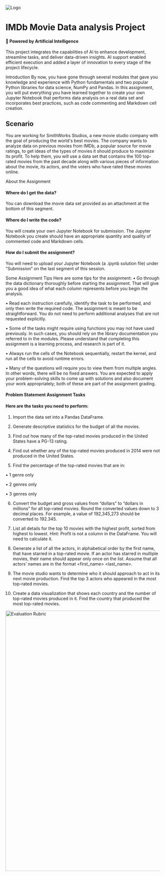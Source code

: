 
![Logo](https://miro.medium.com/v2/resize:fit:4800/format:webp/1*XmyFdnMgLVp19B0xcWEucQ.jpeg)


# IMDb Movie Data analysis Project

#### 🧠 Powered by Artificial Intelligence 
This project integrates the capabilities of AI to enhance development, streamline tasks, and deliver data-driven insights. AI support enabled efficient execution and added a layer of innovation to every stage of the project lifecycle. 

Introduction
By now, you have gone through several modules that gave you knowledge and experience with Python fundamentals and two popular Python libraries for data science, NumPy and Pandas. In this assignment, you will put everything you have learned together to create your own Jupyter Notebook that performs data analysis on a real data set and incorporates best practices, such as code commenting and Markdown cell creation.



## Scenario
You are working for SmithWorks Studios, a new movie studio company with the goal of producing the world's best movies. The company wants to analyze data on previous movies from IMDb, a popular source for movie ratings, to get ideas of the types of movies it should produce to maximize its profit. To help them, you will use a data set that contains the 100 top-rated movies from the past decade along with various pieces of information about the movie, its actors, and the voters who have rated these movies online.
 
About the Assignment

#### Where do I get the data?
You can download the movie data set provided as an attachment at the bottom of this segment.
 

#### Where do I write the code?
You will create your own Jupyter Notebook for submission. The Jupyter Notebook you create should have an appropriate quantity and quality of commented code and Markdown cells.
 
#### How do I submit the assignment?
You will need to upload your Jupyter Notebook (a .ipynb solution file) under “Submission” on the last segment of this session.
 
Some Assignment Tips
Here are some tips for the assignment:
•	Go through the data dictionary thoroughly before starting the assignment. That will give you a good idea of what each column represents before you begin the analysis.

•	Read each instruction carefully, identify the task to be performed, and only then write the required code. The assignment is meant to be straightforward. You do not need to perform additional analyses that are not requested explicitly.

•	Some of the tasks might require using functions you may not have used previously. In such cases, you should rely on the library documentation you referred to in the modules. Please understand that completing this assignment is a learning process, and research is part of it.

•	Always run the cells of the Notebook sequentially, restart the kernel, and run all the cells to avoid runtime errors.

•	Many of the questions will require you to view them from multiple angles. In other words, there will be no fixed answers. You are expected to apply your problem-solving skills to come up with solutions and also document your work appropriately; both of these are part of the assignment grading.


#### Problem Statement Assignment Tasks

#### Here are the tasks you need to perform:

1.	Import the data set into a Pandas DataFrame.

2.	Generate descriptive statistics for the budget of all the movies.

3.	Find out how many of the top-rated movies produced in the United States have a PG-13 rating.

4.	Find out whether any of the top-rated movies produced in 2014 were not produced in the United States.

5.	Find the percentage of the top-rated movies that are in:

•	1 genre only

•	2 genres only

•	3 genres only

6.	Convert the budget and gross values from “dollars” to “dollars in millions” for all top-rated movies. Round the converted values down to 3 decimal places. For example, a value of 192,345,273 should be converted to 192.345.

7.	List all details for the top 10 movies with the highest profit, sorted from highest to lowest. Hint: Profit is not a column in the DataFrame. You will need to calculate it.

8.	Generate a list of all the actors, in alphabetical order by the first name, that have starred in a top-rated movie. If an actor has starred in multiple movies, their name should appear only once on the list. Assume that all actors’ names are in the format <first_name> <last_name>.

9.	The movie studio wants to determine who it should approach to act in its next movie production. Find the top 3 actors who appeared in the most top-rated movies.

10.	Create a data visualization that shows each country and the number of top-rated movies produced in it. Find the country that produced the most top-rated movies.

<img width="1337" height="851" alt="Evaluation Rubric" src="https://github.com/user-attachments/assets/b4ba1810-27b1-4c3e-8fe7-2d0897ae6a09" />

